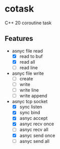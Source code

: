 # cotask

C++ 20 coroutine task

## Features

- asnyc file read
  - [x] read to buf
  - [x] read all
  - [ ] read line
- asnyc file write
  - [ ] create
  - [ ] write
  - [ ] write line
  - [ ] write append
- asnyc tcp socket
  - [x] sync listen
  - [x] sync bind
  - [x] asnyc accept
  - [x] asnyc recv once
  - [ ] asnyc recv all
  - [x] asnyc send once
  - [ ] asnyc send all
